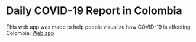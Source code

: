 # Daily COVID-19 Report in Colombia
This web app was made to help people visualize how COVID-19 is affecting Colombia.
[Web app](https://covidtest1.herokuapp.com/)
